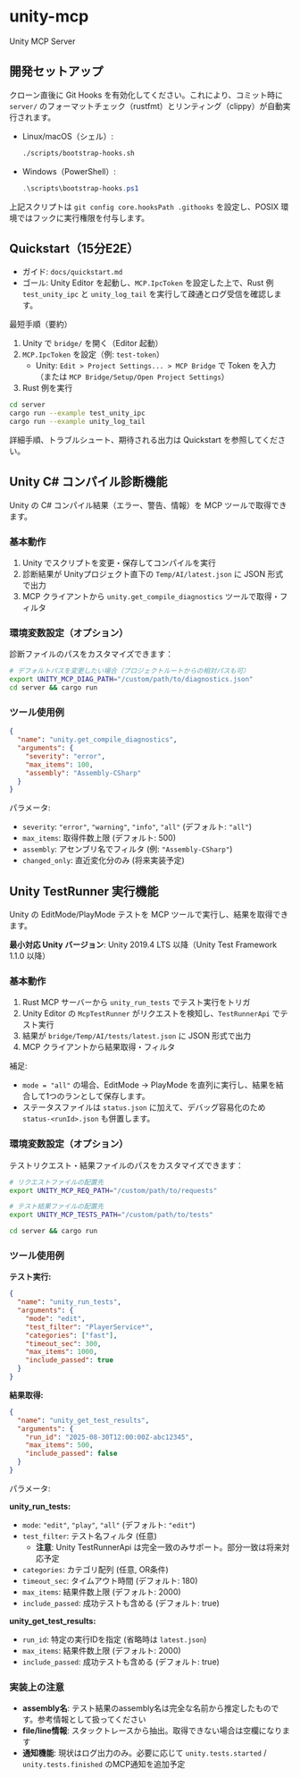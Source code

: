 # unity-mcp
Unity MCP Server

## 開発セットアップ

クローン直後に Git Hooks を有効化してください。これにより、コミット時に `server/` のフォーマットチェック（rustfmt）とリンティング（clippy）が自動実行されます。

- Linux/macOS（シェル）:

  ```sh
  ./scripts/bootstrap-hooks.sh
  ```

- Windows（PowerShell）:

  ```powershell
  .\scripts\bootstrap-hooks.ps1
  ```

上記スクリプトは `git config core.hooksPath .githooks` を設定し、POSIX 環境ではフックに実行権限を付与します。

## Quickstart（15分E2E）

- ガイド: `docs/quickstart.md`
- ゴール: Unity Editor を起動し、`MCP.IpcToken` を設定した上で、Rust 例 `test_unity_ipc` と `unity_log_tail` を実行して疎通とログ受信を確認します。

最短手順（要約）

1) Unity で `bridge/` を開く（Editor 起動）
2) `MCP.IpcToken` を設定（例: `test-token`）
   - Unity: `Edit > Project Settings... > MCP Bridge` で Token を入力（または `MCP Bridge/Setup/Open Project Settings`）
3) Rust 例を実行

```sh
cd server
cargo run --example test_unity_ipc
cargo run --example unity_log_tail
```

詳細手順、トラブルシュート、期待される出力は Quickstart を参照してください。

## Unity C# コンパイル診断機能

Unity の C# コンパイル結果（エラー、警告、情報）を MCP ツールで取得できます。

### 基本動作

1. Unity でスクリプトを変更・保存してコンパイルを実行
2. 診断結果が Unityプロジェクト直下の `Temp/AI/latest.json` に JSON 形式で出力
3. MCP クライアントから `unity.get_compile_diagnostics` ツールで取得・フィルタ

### 環境変数設定（オプション）

診断ファイルのパスをカスタマイズできます：

```bash
# デフォルトパスを変更したい場合（プロジェクトルートからの相対パスも可）
export UNITY_MCP_DIAG_PATH="/custom/path/to/diagnostics.json"
cd server && cargo run
```

### ツール使用例

```json
{
  "name": "unity.get_compile_diagnostics",
  "arguments": {
    "severity": "error",
    "max_items": 100,
    "assembly": "Assembly-CSharp"
  }
}
```

パラメータ:
- `severity`: `"error"`, `"warning"`, `"info"`, `"all"` (デフォルト: `"all"`)
- `max_items`: 取得件数上限 (デフォルト: 500)
- `assembly`: アセンブリ名でフィルタ (例: `"Assembly-CSharp"`)
- `changed_only`: 直近変化分のみ (将来実装予定)

## Unity TestRunner 実行機能

Unity の EditMode/PlayMode テストを MCP ツールで実行し、結果を取得できます。

**最小対応 Unity バージョン**: Unity 2019.4 LTS 以降（Unity Test Framework 1.1.0 以降）

### 基本動作

1. Rust MCP サーバーから `unity_run_tests` でテスト実行をトリガ
2. Unity Editor の `McpTestRunner` がリクエストを検知し、`TestRunnerApi` でテスト実行
3. 結果が `bridge/Temp/AI/tests/latest.json` に JSON 形式で出力
4. MCP クライアントから結果取得・フィルタ

補足:
- `mode = "all"` の場合、EditMode → PlayMode を直列に実行し、結果を結合して1つのランとして保存します。
- ステータスファイルは `status.json` に加えて、デバッグ容易化のため `status-<runId>.json` も併置します。

### 環境変数設定（オプション）

テストリクエスト・結果ファイルのパスをカスタマイズできます：

```bash
# リクエストファイルの配置先
export UNITY_MCP_REQ_PATH="/custom/path/to/requests"

# テスト結果ファイルの配置先  
export UNITY_MCP_TESTS_PATH="/custom/path/to/tests"

cd server && cargo run
```

### ツール使用例

**テスト実行:**
```json
{
  "name": "unity_run_tests",
  "arguments": {
    "mode": "edit",
    "test_filter": "PlayerService*",
    "categories": ["fast"],
    "timeout_sec": 300,
    "max_items": 1000,
    "include_passed": true
  }
}
```

**結果取得:**
```json
{
  "name": "unity_get_test_results", 
  "arguments": {
    "run_id": "2025-08-30T12:00:00Z-abc12345",
    "max_items": 500,
    "include_passed": false
  }
}
```

パラメータ:

**unity_run_tests:**
- `mode`: `"edit"`, `"play"`, `"all"` (デフォルト: `"edit"`)
- `test_filter`: テスト名フィルタ (任意)
  - **注意**: Unity TestRunnerApi は完全一致のみサポート。部分一致は将来対応予定
- `categories`: カテゴリ配列 (任意, OR条件)  
- `timeout_sec`: タイムアウト時間 (デフォルト: 180)
- `max_items`: 結果件数上限 (デフォルト: 2000)
- `include_passed`: 成功テストも含める (デフォルト: true)

**unity_get_test_results:**
- `run_id`: 特定の実行IDを指定 (省略時は `latest.json`)
- `max_items`: 結果件数上限 (デフォルト: 2000) 
- `include_passed`: 成功テストも含める (デフォルト: true)

### 実装上の注意

- **assembly名**: テスト結果のassembly名は完全な名前から推定したものです。参考情報として扱ってください
- **file/line情報**: スタックトレースから抽出。取得できない場合は空欄になります
- **通知機能**: 現状はログ出力のみ。必要に応じて `unity.tests.started` / `unity.tests.finished` のMCP通知を追加予定
